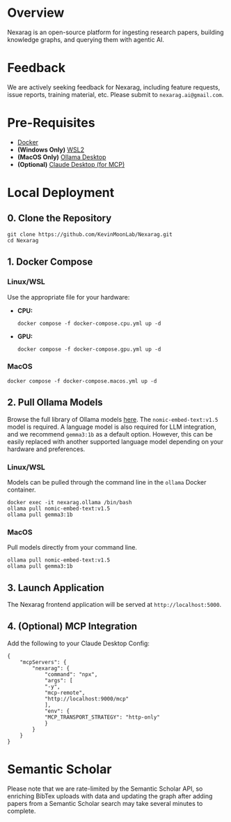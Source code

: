 # Overview

Nexarag is an open-source platform for ingesting research papers, building knowledge graphs, and querying them with agentic AI.

# Feedback

We are actively seeking feedback for Nexarag, including feature requests, issue reports, training material, etc. Please submit to `nexarag.ai@gmail.com`.

# Pre-Requisites
- [Docker](https://docs.docker.com/engine/install/)
- **(Windows Only)** [WSL2](https://learn.microsoft.com/en-us/windows/wsl/install)
- **(MacOS Only)** [Ollama Desktop](https://ollama.com/download/mac)
- **(Optional)** [Claude Desktop (for MCP)](https://claude.ai/download)

# Local Deployment

## 0. Clone the Repository

```
git clone https://github.com/KevinMoonLab/Nexarag.git
cd Nexarag
```

## 1. Docker Compose

### Linux/WSL

Use the appropriate file for your hardware:

* **CPU:**

  ```
  docker compose -f docker-compose.cpu.yml up -d
  ```
* **GPU:**

  ```
  docker compose -f docker-compose.gpu.yml up -d
  ```

### MacOS

```
docker compose -f docker-compose.macos.yml up -d
```

## 2. Pull Ollama Models

Browse the full library of Ollama models [here](https://ollama.com/library). The `nomic-embed-text:v1.5` model is required. A language model is also required for LLM integration, and we recommend `gemma3:1b` as a default option. However, this can be easily replaced with another supported language model depending on your hardware and preferences.

### Linux/WSL

Models can be pulled through the command line in the `ollama` Docker container.

```
docker exec -it nexarag.ollama /bin/bash
ollama pull nomic-embed-text:v1.5
ollama pull gemma3:1b
```

### MacOS

Pull models directly from your command line.

```
ollama pull nomic-embed-text:v1.5
ollama pull gemma3:1b
```

## 3. Launch Application

The Nexarag frontend application will be served at `http://localhost:5000`.

## 4. (Optional) MCP Integration
Add the following to your Claude Desktop Config:
```
{
    "mcpServers": {
        "nexarag": {
            "command": "npx",
            "args": [
            "-y",
            "mcp-remote",
            "http://localhost:9000/mcp"
            ],
            "env": {
            "MCP_TRANSPORT_STRATEGY": "http-only"
            }
        }
    }
}
```

# Semantic Scholar
Please note that we are rate-limited by the Semantic Scholar API, so enriching BibTex uploads with data and updating the graph after adding papers from a Semantic Scholar search may take several minutes to complete.
